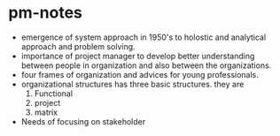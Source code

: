 # pm-notes

- emergence of system approach in 1950's to holostic and analytical approach and problem solving.
- importance of project manager to develop better understanding between people in organization and also between the organizations.
- four frames of organization and advices for young professionals.
- organizational structures has three basic structures. they are
   1. Functional
   2. project
   3. matrix 
- Needs of focusing on stakeholder
